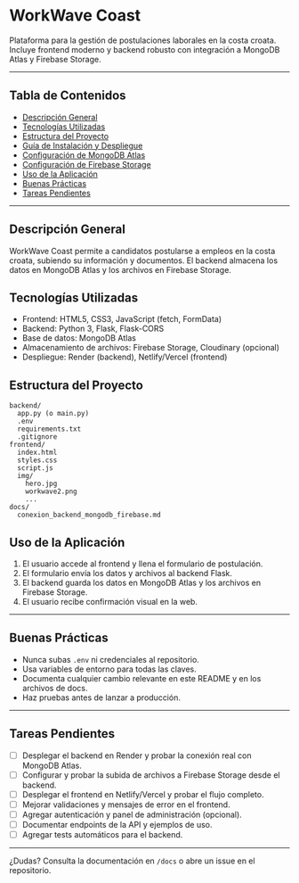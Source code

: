 # WorkWave Coast

Plataforma para la gestión de postulaciones laborales en la costa croata. Incluye frontend moderno y backend robusto con integración a MongoDB Atlas y Firebase Storage.

---

## Tabla de Contenidos
- [Descripción General](#descripción-general)
- [Tecnologías Utilizadas](#tecnologías-utilizadas)
- [Estructura del Proyecto](#estructura-del-proyecto)
- [Guía de Instalación y Despliegue](#guía-de-instalación-y-despliegue)
- [Configuración de MongoDB Atlas](#configuración-de-mongodb-atlas)
- [Configuración de Firebase Storage](#configuración-de-firebase-storage)
- [Uso de la Aplicación](#uso-de-la-aplicación)
- [Buenas Prácticas](#buenas-prácticas)
- [Tareas Pendientes](#tareas-pendientes)

---

## Descripción General
WorkWave Coast permite a candidatos postularse a empleos en la costa croata, subiendo su información y documentos. El backend almacena los datos en MongoDB Atlas y los archivos en Firebase Storage.

## Tecnologías Utilizadas
- Frontend: HTML5, CSS3, JavaScript (fetch, FormData)
- Backend: Python 3, Flask, Flask-CORS
- Base de datos: MongoDB Atlas
- Almacenamiento de archivos: Firebase Storage, Cloudinary (opcional)
- Despliegue: Render (backend), Netlify/Vercel (frontend)

## Estructura del Proyecto
```
backend/
  app.py (o main.py)
  .env
  requirements.txt
  .gitignore
frontend/
  index.html
  styles.css
  script.js
  img/
    hero.jpg
    workwave2.png
    ...
docs/
  conexion_backend_mongodb_firebase.md
```


## Uso de la Aplicación
1. El usuario accede al frontend y llena el formulario de postulación.
2. El formulario envía los datos y archivos al backend Flask.
3. El backend guarda los datos en MongoDB Atlas y los archivos en Firebase Storage.
4. El usuario recibe confirmación visual en la web.

---

## Buenas Prácticas
- Nunca subas `.env` ni credenciales al repositorio.
- Usa variables de entorno para todas las claves.
- Documenta cualquier cambio relevante en este README y en los archivos de docs.
- Haz pruebas antes de lanzar a producción.

---

## Tareas Pendientes
- [ ] Desplegar el backend en Render y probar la conexión real con MongoDB Atlas.
- [ ] Configurar y probar la subida de archivos a Firebase Storage desde el backend.
- [ ] Desplegar el frontend en Netlify/Vercel y probar el flujo completo.
- [ ] Mejorar validaciones y mensajes de error en el frontend.
- [ ] Agregar autenticación y panel de administración (opcional).
- [ ] Documentar endpoints de la API y ejemplos de uso.
- [ ] Agregar tests automáticos para el backend.

---

¿Dudas? Consulta la documentación en `/docs` o abre un issue en el repositorio.
